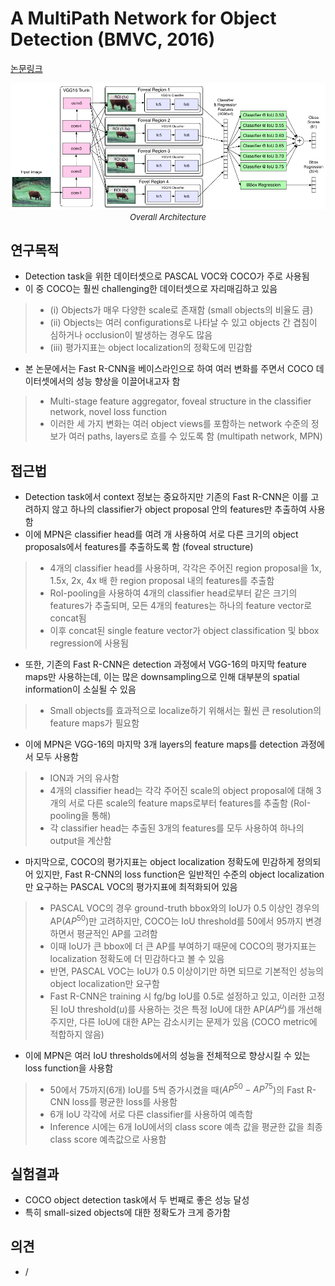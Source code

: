 # A MultiPath Network for Object Detection (BMVC, 2016)

[논문링크](https://arxiv.org/abs/1604.02135)

<p align="center">
    <img width="800" alt='fig1' src="./img/02_18_01.png?raw=true"></br>
    <em><font size=2>Overall Architecture</font></em>
</p>

## 연구목적
- Detection task을 위한 데이터셋으로 PASCAL VOC와 COCO가 주로 사용됨
- 이 중 COCO는 훨씬 challenging한 데이터셋으로 자리매김하고 있음
> - (i) Objects가 매우 다양한 scale로 존재함 (small objects의 비율도 큼)
> - (ii) Objects는 여러 configurations로 나타날 수 있고 objects 간 겹침이 심하거나 occlusion이 발생하는 경우도 많음
> - (iii) 평가지표는 object localization의 정확도에 민감함
- 본 논문에서는 Fast R-CNN을 베이스라인으로 하여 여러 변화를 주면서 COCO 데이터셋에서의 성능 향상을 이끌어내고자 함
> - Multi-stage feature aggregator, foveal structure in the classifier network, novel loss function
> - 이러한 세 가지 변화는 여러 object views를 포함하는 network 수준의 정보가 여러 paths, layers로 흐를 수 있도록 함 (multipath network, MPN)

## 접근법
- Detection task에서 context 정보는 중요하지만 기존의 Fast R-CNN은 이를 고려하지 않고 하나의 classifier가 object proposal 안의 features만 추출하여 사용함
- 이에 MPN은 classifier head를 여려 개 사용하여 서로 다른 크기의 object proposals에서 features를 추출하도록 함 (foveal structure)
> - 4개의 classifier head를 사용하며, 각각은 주어진 region proposal을 1x, 1.5x, 2x, 4x 배 한 region proposal 내의 features를 추출함
> - RoI-pooling을 사용하여 4개의 classifier head로부터 같은 크기의 features가 추출되며, 모든 4개의 features는 하나의 feature vector로 concat됨
> - 이후 concat된 single feature vector가 object classification 및 bbox regression에 사용됨
- 또한, 기존의 Fast R-CNN은 detection 과정에서 VGG-16의 마지막 feature maps만 사용하는데, 이는 많은 downsampling으로 인해 대부분의 spatial information이 소실될 수 있음
> - Small objects를 효과적으로 localize하기 위해서는 훨씬 큰 resolution의 feature maps가 필요함
- 이에 MPN은 VGG-16의 마지막 3개 layers의 feature maps를 detection 과정에서 모두 사용함
> - ION과 거의 유사함
> - 4개의 classifier head는 각각 주어진 scale의 object proposal에 대해 3개의 서로 다른 scale의 feature maps로부터 features를 추출함 (RoI-pooling을 통해)
> - 각 classifier head는 추출된 3개의 features를 모두 사용하여 하나의 output을 계산함
- 마지막으로, COCO의 평가지표는 object localization 정확도에 민감하게 정의되어 있지만, Fast R-CNN의 loss function은 일반적인 수준의 object localization만 요구하는 PASCAL VOC의 평가지표에 최적화되어 있음
> - PASCAL VOC의 경우 ground-truth bbox와의 IoU가 0.5 이상인 경우의 AP($AP^{50}$)만 고려하지만, COCO는 IoU threshold를 50에서 95까지 변경하면서 평균적인 AP를 고려함
> - 이때 IoU가 큰 bbox에 더 큰 AP를 부여하기 때문에 COCO의 평가지표는 localization 정확도에 더 민감하다고 볼 수 있음
> - 반면, PASCAL VOC는 IoU가 0.5 이상이기만 하면 되므로 기본적인 성능의 object localization만 요구함
> - Fast R-CNN은 training 시 fg/bg IoU를 0.5로 설정하고 있고, 이러한 고정된 IoU threshold($u$)를 사용하는 것은 특정 IoU에 대한 AP($AP^{u}$)를 개선해주지만, 다른 IoU에 대한 AP는 감소시키는 문제가 있음 (COCO metric에 적합하지 않음)
- 이에 MPN은 여러 IoU thresholds에서의 성능을 전체적으로 향상시킬 수 있는 loss function을 사용함
> - 50에서 75까지(6개) IoU를 5씩 증가시켰을 때($AP^{50} - AP^{75}$)의 Fast R-CNN loss를 평균한 loss를 사용함
> - 6개 IoU 각각에 서로 다른 classifier를 사용하여 예측함
> - Inference 시에는 6개 IoU에서의 class score 예측 값을 평균한 값을 최종 class score 예측값으로 사용함

## 실험결과
- COCO object detection task에서 두 번째로 좋은 성능 달성
- 특히 small-sized objects에 대한 정확도가 크게 증가함

## 의견
- / 